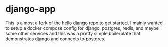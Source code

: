 # django-app

This is almost a fork of the hello django repo to get started. I mainly wanted to setup a docker compose config for django, postgres, redis, and maybe some other services and this was a pretty simple boilerplate that demonstrates django and connects to postgres. 